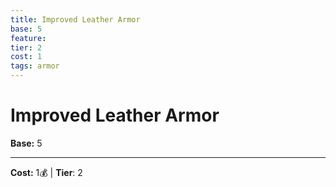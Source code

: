 ```yaml
---
title: Improved Leather Armor
base: 5
feature: 
tier: 2
cost: 1
tags: armor
---
```

# Improved Leather Armor

**Base:** 5

___
**Cost:** 1💰 | **Tier**: 2
